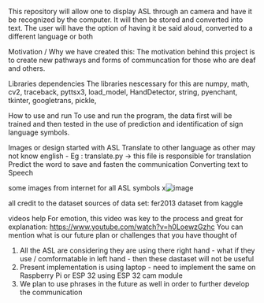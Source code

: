 This repository will allow one to display ASL through an camera and have it be recognized by the computer. It will then be stored and converted into text. The user will have the option of having it be said aloud, converted to a different language or both

Motivation / Why we have created this: The motivation behind this project is to create new pathways and forms of communcation for those who are deaf and others.

Libraries dependencies
The libraries nescessary for this are numpy, math, cv2, traceback, pyttsx3, load_model, HandDetector, string, pyenchant, tkinter, googletrans, pickle, 

How to use and run
To use and run the program, the data first will be trained and then tested in the use of prediction and identification of sign language symbols.

Images or design 
  started with ASL
  Translate to other language as other may not know english   - Eg : translate.py -> this file is responsible for translation 
  Predict the word to save and fasten the communication
  Converting text to Speech


some images from internet for all ASL symbols
x![image](https://github.com/user-attachments/assets/2bed219a-c87f-458d-b615-fd31af71b296)

all credit to the dataset 
  sources of data set: fer2013 dataset from kaggle
  
videos help
For emotion, this video was key to the process and great for explanation: https://www.youtube.com/watch?v=h0LoewzGzhc 
You can mention what is our future plan or challenges that you have thought of
  1.  All the ASL are considering they are using there right hand - what if they use / comformatable in left hand - then these dastaset will not be useful
  2.  Present implementation is using laptop - need to implement the same on Raspberry Pi or ESP 32 using ESP 32 cam module
  3.  We plan to use phrases in the future as well in order to further develop the communication
